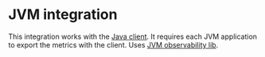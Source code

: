 # JVM integration

This integration works with the [Java client](https://prometheus.github.io/client_java/instrumentation/jvm/). It requires each JVM application to export the metrics with the client.
Uses [JVM observability lib](../jvm-observ-lib/).
